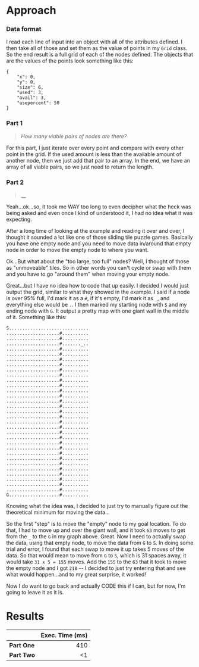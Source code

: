 # Approach
### Data format

I read each line of input into an object with all of the attributes defined. I then take all of those and set them as the
value of points in my `Grid` class. So the end result is a full grid of each of the nodes defined. The objects that are
the values of the points look something like this:
```
{
	"x": 0,
	"y": 0,
	"size": 6,
	"used": 3,
	"avail": 3,
	"usepercent": 50
}
```

### Part 1
> _How many viable pairs of nodes are there?_

For this part, I just iterate over every point and compare with every other point in the grid. If the used amount
is less than the available amount of another node, then we just add that pair to an array. In the end, we have an
array of all viable pairs, so we just need to return the length.

### Part 2
> __

Yeah...ok...so, it took me WAY too long to even decipher what the heck was being asked and even once I kind of understood
it, I had no idea what it was expecting.

After a long time of looking at the example and reading it over and over, I thought it sounded a lot like one of those
sliding tile puzzle games. Basically you have one empty node and you need to move data in/around that empty node in order
to move the empty node to where you want.

Ok...But what about the "too large, too full" nodes? Well, I thought of those as "unmoveable" tiles. So in other words
you can't cycle or swap with them and you have to go "around them" when moving your empty node.

Great...but I have no idea how to code that up easily. I decided I would just output the grid, similar to what they
showed in the example. I said if a node is over 95% full, I'd mark it as a `#`, if it's empty, I'd mark it as `_`, and
everything else would be `.`. I then marked my starting node with `S` and my ending node with `G`. It output a pretty
map with one giant wall in the middle of it. Something like this:

```
S..............................
....................#..........
....................#..........
....................#......._..
....................#..........
....................#..........
....................#..........
....................#..........
....................#..........
....................#..........
....................#..........
....................#..........
....................#..........
....................#..........
....................#..........
....................#..........
....................#..........
....................#..........
....................#..........
....................#..........
....................#..........
....................#..........
....................#..........
....................#..........
....................#..........
....................#..........
....................#..........
....................#..........
....................#..........
....................#..........
....................#..........
....................#..........
G...................#..........
```

Knowing what the idea was, I decided to just try to manually figure out the theoretical minimum for moving the data...

So the first "step" is to move the "empty" node to my goal location. To do that, I had to move up and over the giant
wall, and it took `63` moves to get from the `_` to the `G` in my graph above. Great. Now I need to actually swap the data,
using that empty node, to move the data from `G` to `S`. In doing some trial and error, I found that each swap to move it up
takes 5 moves of the data. So that would mean to move from `G` to `S`, which is 31 spaces away, it would take `31 x 5 = 155`
moves. Add the `155` to the `63` that it took to move the empty node and I got `218` -- I decided to just try entering that
and see what would happen...and to my great surprise, it worked!

Now I do want to go back and actually CODE this if I can, but for now, I'm going to leave it as it is.


# Results

|              | Exec. Time (ms) |
|--------------|----------------:|
| **Part One** |             410 |
| **Part Two** |              <1 |
